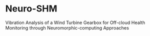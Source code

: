 # Neuro-SHM
Vibration Analysis of a Wind Turbine Gearbox for Off-cloud Health Monitoring through Neuromorphic-computing Approaches

